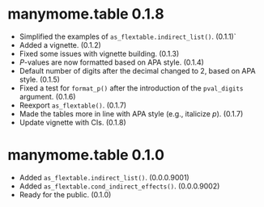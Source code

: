 # manymome.table 0.1.8

- Simplified the examples of `as_flextable.indirect_list()`. (0.1.1)`
- Added a vignette. (0.1.2)
- Fixed some issues with vignette building. (0.1.3)
- *P*-values are now formatted based on APA style. (0.1.4)
- Default number of digits after the decimal
  changed to 2, based on APA style. (0.1.5)
- Fixed a test for `format_p()` after the
  introduction of the `pval_digits`
  argument. (0.1.6)
- Reexport `as_flextable()`. (0.1.7)
- Made the tables more in line with APA
  style (e.g., italicize *p*). (0.1.7)
- Update vignette with CIs. (0.1.8)

# manymome.table 0.1.0

- Added `as_flextable.indirect_list()`. (0.0.0.9001)
- Added `as_flextable.cond_indirect_effects()`. (0.0.0.9002)
- Ready for the public. (0.1.0)
